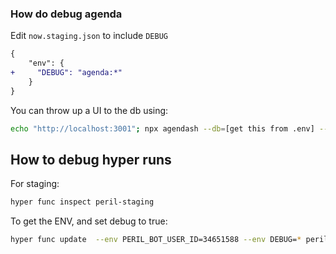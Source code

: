 ### How do debug agenda

Edit `now.staging.json` to include `DEBUG`

```diff
{
    "env": {
+     "DEBUG": "agenda:*"
    }
}
```

You can throw up a UI to the db using:

```sh
echo "http://localhost:3001"; npx agendash --db=[get this from .env] --collection=agendaJobs --port=3001
```

## How to debug hyper runs

For staging:

```sh
hyper func inspect peril-staging
```

To get the ENV, and set debug to true:

```sh
hyper func update  --env PERIL_BOT_USER_ID=34651588 --env DEBUG=* peril-staging
```
